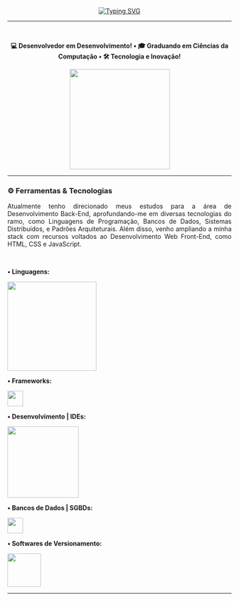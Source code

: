 <p align="center">
  <a href="https://git.io/typing-svg">
    <img src="https://readme-typing-svg.demolab.com?font=Fira+Code&size=32&duration=2000&pause=2000&color=5090CB&center=true&vCenter=true&width=500&lines=Hello%2C+World!" alt="Typing SVG" />
  </a>
</p>

---

<br>

<p align="center">
  <b>💻 Desenvolvedor em Desenvolvimento! • 🎓 Graduando em Ciências da Computação • 🛠 Tecnologia e Inovação!</b>
</p>

<div align="center">
  <img src="https://streak-stats.demolab.com?user=LuuGab&hide_border=true&background=00000000&ring=5090CB&fire=5090CB&currStreakLabel=5090CB&sideNums=5090CB&currStreakNum=5090CB&sideLabels=5090CB&dates=5090CB" height="225"/>
</div>

---

<h3>⚙ Ferramentas & Tecnologias</h3>

<p align="justify">
  Atualmente tenho direcionado meus estudos para a área de Desenvolvimento Back-End, aprofundando-me em diversas tecnologias do ramo, como Linguagens de Programação, Bancos de Dados, Sistemas Distribuídos, e Padrões Arquiteturais. Além disso, venho ampliando a minha stack com recursos voltados ao Desenvolvimento Web Front-End, como HTML, CSS e JavaScript.
</p>

<br>

<p><b>• Linguagens:</b></p>

<p align="left">
  <a href="https://skillicons.dev">
    <img src="https://skillicons.dev/icons?i=java,python,js,html,css" width="200" />
  </a>
</p>

<p><b>• Frameworks:</b></p>

<p align="left">
  <a href="https://skillicons.dev">
    <img src="https://skillicons.dev/icons?i=flask" width="35" />
  </a>
</p>

<p><b>• Desenvolvimento | IDEs:</b></p>

<p align="left">
  <a href="https://skillicons.dev">
    <img src="https://skillicons.dev/icons?i=vscode,idea,eclipse,firebase" width="160" />
  </a>
</p>

<p><b>• Bancos de Dados | SGBDs:</b></p>

<p align="left">
  <a href="https://skillicons.dev">
    <img src="https://skillicons.dev/icons?i=mysql" width="35" />
  </a>
</p>

<p><b>• Softwares de Versionamento:</b></p>

<p align="left">
  <a href="https://skillicons.dev">
    <img src="https://skillicons.dev/icons?i=git,github" width="75" />
  </a>
</p>

---
